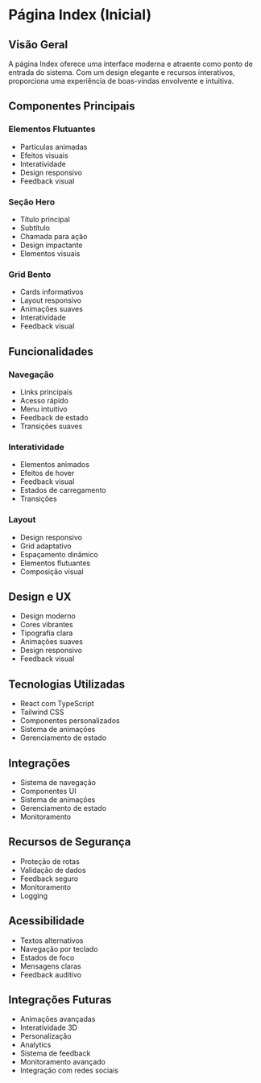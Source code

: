 # Página Index (Inicial)

## Visão Geral
A página Index oferece uma interface moderna e atraente como ponto de entrada do sistema. Com um design elegante e recursos interativos, proporciona uma experiência de boas-vindas envolvente e intuitiva.

## Componentes Principais

### Elementos Flutuantes
- Partículas animadas
- Efeitos visuais
- Interatividade
- Design responsivo
- Feedback visual

### Seção Hero
- Título principal
- Subtítulo
- Chamada para ação
- Design impactante
- Elementos visuais

### Grid Bento
- Cards informativos
- Layout responsivo
- Animações suaves
- Interatividade
- Feedback visual

## Funcionalidades

### Navegação
- Links principais
- Acesso rápido
- Menu intuitivo
- Feedback de estado
- Transições suaves

### Interatividade
- Elementos animados
- Efeitos de hover
- Feedback visual
- Estados de carregamento
- Transições

### Layout
- Design responsivo
- Grid adaptativo
- Espaçamento dinâmico
- Elementos flutuantes
- Composição visual

## Design e UX
- Design moderno
- Cores vibrantes
- Tipografia clara
- Animações suaves
- Design responsivo
- Feedback visual

## Tecnologias Utilizadas
- React com TypeScript
- Tailwind CSS
- Componentes personalizados
- Sistema de animações
- Gerenciamento de estado

## Integrações
- Sistema de navegação
- Componentes UI
- Sistema de animações
- Gerenciamento de estado
- Monitoramento

## Recursos de Segurança
- Proteção de rotas
- Validação de dados
- Feedback seguro
- Monitoramento
- Logging

## Acessibilidade
- Textos alternativos
- Navegação por teclado
- Estados de foco
- Mensagens claras
- Feedback auditivo

## Integrações Futuras
- Animações avançadas
- Interatividade 3D
- Personalização
- Analytics
- Sistema de feedback
- Monitoramento avançado
- Integração com redes sociais 